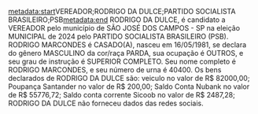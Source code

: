 <metadata:start>VEREADOR;RODRIGO DA DULCE;PARTIDO SOCIALISTA BRASILEIRO;PSB<metadata:end>
RODRIGO DA DULCE, é candidato a VEREADOR pelo município de SÃO JOSÉ DOS CAMPOS - SP na eleição MUNICIPAL de 2024 pelo PARTIDO SOCIALISTA BRASILEIRO (PSB). RODRIGO MARCONDES é CASADO(A), nasceu em 16/05/1981, se declara do gênero MASCULINO da cor/raça PARDA, sua ocupação é OUTROS, e seu grau de instrução é SUPERIOR COMPLETO. Seu nome completo é RODRIGO MARCONDES, e seu número de urna é 40400.
Os bens declarados de RODRIGO DA DULCE são: veiculo no valor de R$ 82000,00; Poupança Santander no valor de R$ 200,00; Saldo Conta Nubank no valor de R$ 55776,72; Saldo conta corrente Sicoob no valor de R$ 2487,28; 
RODRIGO DA DULCE não forneceu dados das redes sociais.